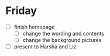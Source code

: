 # Friday

- [ ] finish homepage
  - [ ] change the wording and contents
  - [ ] change the background pictures
- [ ] present to Harsha and Liz